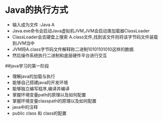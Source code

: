 # Java的执行方式
* 输入成为文件 :Java A
* Java.exe命令会启动Java虚拟机JVM,JVM会启动类加载器ClassLoader
* ClassLoader会去硬盘上搜索 A.class文件,找到该文件则将该字节码文件装载到JVM当中
* JVM将A.class字节码文件解释称二进制10101101010这样的数据.
* 然后操作系统执行二进制和底层硬件平台进行交互


##java学习的第一阶段
* 理解java的加载与执行
* 能够自己搭建java的开发环境
* 能够独立编写程序,编译并编译
* 掌握环境变量path的原理以及如何配置
* 掌握环境变量classpath的原理以及如何配置
* java中的注释
* public class 和 class的配置